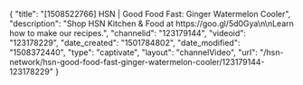 {
    "title": "[1508522766] HSN | Good Food Fast: Ginger Watermelon Cooler",
    "description": "Shop HSN Kitchen & Food at https:\/\/goo.gl\/5d0Gya\n\nLearn how to make our recipes.",
    "channelid": "123179144",
    "videoid": "123178229",
    "date_created": "1501784802",
    "date_modified": "1508372440",
    "type": "captivate",
    "layout": "channelVideo",
    "url": "\/hsn-network\/hsn-good-food-fast-ginger-watermelon-cooler\/123179144-123178229"
}